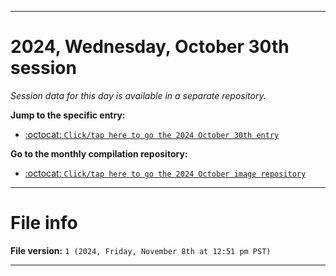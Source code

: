 
***

# 2024, Wednesday, October 30th session

_Session data for this day is available in a separate repository._

**Jump to the specific entry:**

- [:octocat: `Click/tap here to go the 2024 October 30th entry`](https://github.com/seanpm2001/SeansLifeArchive_Images_MotorWorld_CarFactory_Y2024_V10/tree/SeansLifeArchive_Images_MotorWorld_CarFactory_Y2024_V10_Main-dev/2024/10_October/30/)

**Go to the monthly compilation repository:**

- [:octocat: `Click/tap here to go the 2024 October image repository`](https://github.com/seanpm2001/SeansLifeArchive_Images_MotorWorld_CarFactory_Y2024_V10/)

***

# File info

**File version:** `1 (2024, Friday, November 8th at 12:51 pm PST)`

***
